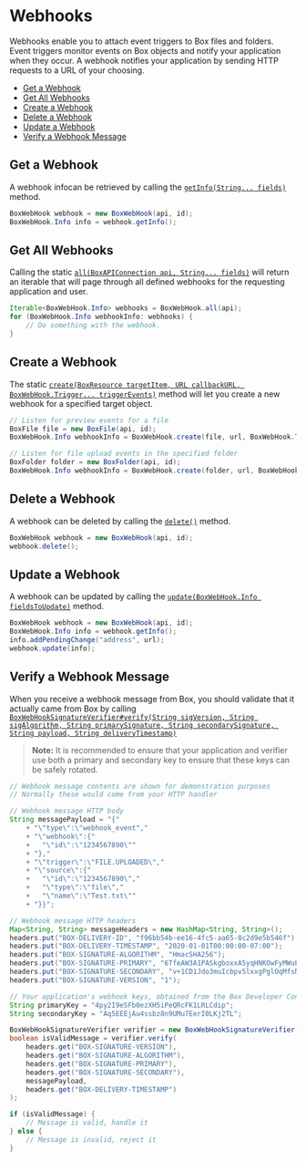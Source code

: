 Webhooks
======

Webhooks enable you to attach event triggers to Box files and folders. Event triggers monitor events on Box objects and notify your application when they occur. A webhook notifies your application by sending HTTP requests to a URL of your choosing.

<!-- START doctoc generated TOC please keep comment here to allow auto update -->
<!-- DON'T EDIT THIS SECTION, INSTEAD RE-RUN doctoc TO UPDATE -->


- [Get a Webhook](#get-a-webhook)
- [Get All Webhooks](#get-all-webhooks)
- [Create a Webhook](#create-a-webhook)
- [Delete a Webhook](#delete-a-webhook)
- [Update a Webhook](#update-a-webhook)
- [Verify a Webhook Message](#verify-a-webhook-message)

<!-- END doctoc generated TOC please keep comment here to allow auto update -->

Get a Webhook
-------------

A webhook infocan be retrieved by calling the [`getInfo(String... fields)`][get-info] method.

<!-- sample get_webhooks_id -->
```java
BoxWebHook webhook = new BoxWebHook(api, id);
BoxWebHook.Info info = webhook.getInfo();
```

[get-info]: http://opensource.box.com/box-java-sdk/javadoc/com/box/sdk/BoxWebHook.html#getInfo-java.lang.String...-

Get All Webhooks
----------------

Calling the static [`all(BoxAPIConnection api, String... fields)`][all] will
return an iterable that will page through all defined webhooks for the
requesting application and user.

<!-- sample get_webhooks -->
```java
Iterable<BoxWebHook.Info> webhooks = BoxWebHook.all(api);
for (BoxWebHook.Info webhookInfo: webhooks) {
    // Do something with the webhook.
}
```

[all]: http://opensource.box.com/box-java-sdk/javadoc/com/box/sdk/BoxWebHook.html#all-com.box.sdk.BoxAPIConnection-java.lang.String...-

Create a Webhook
----------------

The static [`create(BoxResource targetItem, URL callbackURL, BoxWebHook.Trigger... triggerEvents)`][create-webhook]
method will let you create a new webhook for a specified target object.

<!-- sample post_webhooks -->
```java
// Listen for preview events for a file
BoxFile file = new BoxFile(api, id);
BoxWebHook.Info webhookInfo = BoxWebHook.create(file, url, BoxWebHook.Trigger.FILE.PREVIEWED);
```

<!-- sample post_webhooks for_folder -->
```java
// Listen for file upload events in the specified folder
BoxFolder folder = new BoxFolder(api, id);
BoxWebHook.Info webhookInfo = BoxWebHook.create(folder, url, BoxWebHook.Trigger.FILE_UPLOADED);
```

[create-webhook]: http://opensource.box.com/box-java-sdk/javadoc/com/box/sdk/BoxWebHook.html#create-com.box.sdk.BoxResource-java.net.URL-com.box.sdk.BoxWebHook.Trigger...-

Delete a Webhook
----------------

A webhook can be deleted by calling the [`delete()`][delete] method.

<!-- sample delete_webhooks -->
```java
BoxWebHook webhook = new BoxWebHook(api, id);
webhook.delete();
```

[delete]: http://opensource.box.com/box-java-sdk/javadoc/com/box/sdk/BoxWebHook.html#delete--

Update a Webhook
----------------

A webhook can be updated by calling the [`update(BoxWebHook.Info fieldsToUpdate)`][update] method.

<!-- sample put_webhooks_id -->
```java
BoxWebHook webhook = new BoxWebHook(api, id);
BoxWebHook.Info info = webhook.getInfo();
info.addPendingChange("address", url);
webhook.update(info);
```

[update]: http://opensource.box.com/box-java-sdk/javadoc/com/box/sdk/BoxWebHook.html#updateInfo-com.box.sdk.BoxWebHook.Info-

Verify a Webhook Message
------------------------

When you receive a webhook message from Box, you should validate that it actually came from Box by calling
[`BoxWebHookSignatureVerifier#verify(String sigVersion, String sigAlgorithm, String primarySignature, String secondarySignature, String payload, String deliveryTimestamp)`][verify]

> __Note:__ It is recommended to ensure that your application and verifier use both a primary and secondary key
> to ensure that these keys can be safely rotated.

```java
// Webhook message contents are shown for demonstration purposes
// Normally these would come from your HTTP handler

// Webhook message HTTP body
String messagePayload = "{"
    + "\"type\":\"webhook_event","
    + "\"webhook\":{"
    +   "\"id\":\"1234567890\""
    + "},"
    + "\"trigger\":\"FILE.UPLOADED\","
    + "\"source\":{"
    +   "\"id\":\"1234567890\","
    +   "\"type\":\"file\","
    +   "\"name\":\"Test.txt\""
    + "}}";

// Webhook message HTTP headers
Map<String, String> messageHeaders = new HashMap<String, String>();
headers.put("BOX-DELIVERY-ID", "f96bb54b-ee16-4fc5-aa65-8c2d9e5b546f");
headers.put("BOX-DELIVERY-TIMESTAMP", "2020-01-01T00:00:00-07:00");
headers.put("BOX-SIGNATURE-ALGORITHM", "HmacSHA256");
headers.put("BOX-SIGNATURE-PRIMARY", "6TfeAW3A1PASkgboxxA5yqHNKOwFyMWuEXny/FPD5hI=");
headers.put("BOX-SIGNATURE-SECONDARY", "v+1CD1Jdo3muIcbpv5lxxgPglOqMfsNHPV899xWYydo=");
headers.put("BOX-SIGNATURE-VERSION", "1");

// Your application's webhook keys, obtained from the Box Developer Console
String primaryKey = "4py2I9eSFb0ezXH5iPeQRcFK1LRLCdip";
String secondaryKey = "Aq5EEEjAu4ssbz8n9UMu7EerI0LKj2TL";

BoxWebHookSignatureVerifier verifier = new BoxWebHookSignatureVerifier(primaryKey, secondaryKey);
boolean isValidMessage = verifier.verify(
    headers.get("BOX-SIGNATURE-VERSION"),
    headers.get("BOX-SIGNATURE-ALGORITHM"),
    headers.get("BOX-SIGNATURE-PRIMARY"),
    headers.get("BOX-SIGNATURE-SECONDARY"),
    messagePayload,
    headers.get("BOX-DELIVERY-TIMESTAMP")
);

if (isValidMessage) {
    // Message is valid, handle it
} else {
    // Message is invalid, reject it
}
```

[verify]: http://opensource.box.com/box-java-sdk/javadoc/com/box/sdk/BoxWebHookSignatureVerifier.html#verify-java.lang.String-java.lang.String-java.lang.String-java.lang.String-java.lang.String-java.lang.String-
